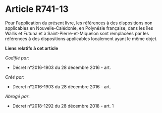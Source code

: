 # Article R741-13

Pour l'application du présent livre, les références à des dispositions non applicables en Nouvelle-Calédonie, en Polynésie
française, dans les îles Wallis et Futuna et à Saint-Pierre-et-Miquelon sont remplacées par les références à des dispositions
applicables localement ayant le même objet.

**Liens relatifs à cet article**

_Codifié par_:

  - Décret n°2016-1903 du 28 décembre 2016 - art.

_Créé par_:

  - Décret n°2016-1903 du 28 décembre 2016 - art.

_Abrogé par_:

  - Décret n°2018-1292 du 28 décembre 2018 - art. 1
